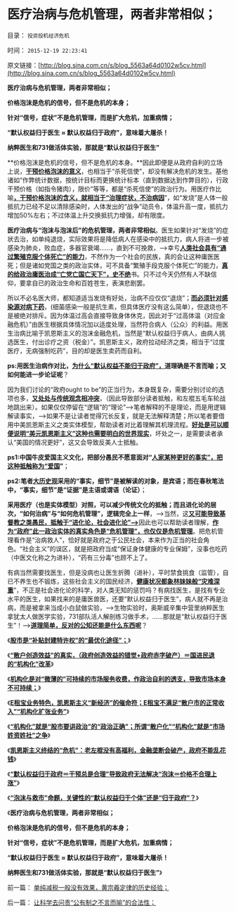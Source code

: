 # 医疗治病与危机管理，两者非常相似；

目录： `投资投机经济危机` 

时间： `2015-12-19 22:23:41` 

原文链接：[http://blog.sina.com.cn/s/blog_5563a64d0102w5cv.html](http://blog.sina.com.cn/s/blog_5563a64d0102w5cv.html)

**医疗治病与危机管理，两者非常相似；**

**价格泡沫是危机的信号，但不是危机的本身；**

**针对“信号，症状”不是危机管理，而是扩大危机，加重病情；**

**“默认权益归于医生 ≈ 默认权益归于政府”，意味着大屠杀！**

**纳粹医生和731做活体实验，那就是“默认权益归于医生”**

**价格泡沫是危机的信号，但不是危机的本身。**因此即便是从政府自利的立场上说，[**干预价格泡沫的意义**](../../../2015/12/16/中世纪式“价格泡沫”和“政府干预有理”的传统习惯.md)，也相当于“杀死信使”，却没有解决危机的发生。基他诸如“作弊统计数据，按统计目标而更换统计标本（直到数据达到作弊目的），行政干预价格（如指令猪肉），限价”等等，都是“杀死信使”的政治行为。用医疗作比喻[**，干预价格泡沫的含义，就相当于“治理症状，不治病因**](../../../2011/9/21/打压“投机和高利贷”，经济危机只会火上添油.md)”，如“发烧”是人体一般抵抗力已经不足以清除感染时，人体发出的“战争”动员令，体温升高一度，抵抗力增加50%左右；不过体温上升交换抵抗力增强，却有限度。

**医疗治病与“泡沫与泡沫后”的危机管理，两者非常相似**。医生如果针对“发烧”的症状去治，如单纯退烧，实际效果将是降低病人在感染中的抵抗力，病人将进一步被感染为肺炎，败血症，多器官衰竭……，直到不可挽救，——>幸亏[**人类社会具有“通过繁殖克服个体死亡”的能力**](../../../2015/12/2/边际繁殖定律隐含的断言：生物种族存续，以繁殖为根本要务；.md)，不然作为一个社会的民族，真的会让这种庸医医死；但是诸如党国之类的政治实体，可不具备“繁殖手段克服个体死亡”的能力，[**真的给政治庸医治成“亡党亡国亡天下”，史不绝**](../../../2013/2/11/明朝（极高税负×极低税效＝政府破产≠≠低税收）；.md)书。只不过今天仍然有人不缺信仰，要拿自已的政治生命和百姓苍生，表演悲剧罢。

所以不必名医大师，都知道适当发烧有好处，治病不应仅仅“退烧”；[**而必须针对感染源对病下药**](../../../2007/12/23/冗员吃饭财政拖累：高税收无福利无助社会和谐.md)，(细菌感染一般是抗生素，但具体医疗没有这么简单），但退烧也不是被绝对排斥。因为体温过高会直接导致身体休克，因此对于“过高体温（对应金融危机）”由医生根据具体情况加以适度处理，当然符合病人（公众）的利益。用医生治病比喻于凯恩斯主义的泡沫金融危机，当然是“默认权益归于病人，由病人挑选医生，付出诊疗之资（税金）”。凯恩斯主义，政府拉动经济之类，相当于“过度医疗，无病强制吃药”，目的却是医生卖药而自利。

**ps:用医生治病作对比，[**为什么“默认权益不能归于政府”，**](../../../2015/12/14/“机构化”就是“股市要讲政治”的“政治正确”；.md)道理确是不言而喻；又如何能进一步论证呢**？

因为我们讨论的“政府ought to be”的正当行为，本身既复杂，需要分别讨论的选项也多，[**又处处与传统观念相冲突**](../../../2015/2/25/“危机管理法则－集权定理”，衡量法西斯化的危险程度.md)，（因此导致部分读者抵触，和左棍五毛车轮战地跳出来）。如果仅仅停留在“逻辑”的“理论”——>笔者解释的不是理论，而是用逻辑解读事实，——>如果不是让读者觉得冗长反复，就是无法解释清楚；所以笔者要借用中美凯恩斯主义之类实体模型，帮助读者对比着理解其机理流程。[**好处是可以顺便说明“美元凯恩斯主义”这种也需要明白的世界现实**](../../../2015/12/1/美国“自私自利”法制，抑制美元凯恩斯主义的恶性膨胀；.md)，坏处之一，是需要读者承认“美国的情况更好”，这又会导致反美人士抵触。

**ps1:中国牛皮爱国主义文化，把部分愚民不愿意面对“[**人家某种更好的事实”，把这种抵触称为“爱国**](../../../2009/9/27/爱国不用吹牛，反省不是自虐，知耻者方是勇.md)”**；

**ps2:笔者[**大历史观**](../../../2015/12/9/科学规律“对历史的决定论”是客观存在的，兼谈波普尔的不足；.md)采用的“事实，细节”是被解读的对象，是宾语；而在春秋笔法中，“事实，细节”是“证据”是主语或谓语（论证）**；

**采用医疗（也是实体模型）对照，可以减少传统文化的抵触；而且进化论的层次，“如何治病”与“如何危机管理”，逻辑完全上一样**，——>当然，这[**又可能导致基督教之类愚民，抵触于“进化论，社会进化论”——>**](../../../2010/2/2/炮轰进化论.md)因此也可以帮助读者理解，[**作为“政府”此一政治实体的真实角色是“危机管理”，也仅仅是危机管理**](../../../2013/12/23/私有制市场经济相当于“和平红利”,缺乏私有制的社会高度腐败.md)。把危机管理看作是“治病救人”，恰好就是政府之于公民社会，本来作为正当的社会角色。“社会主义”的误区，就是把政府当成“保证身体健康的专业保姆”，没事也吃药（中医文化称之为进补），“药有三分毒”也顾不上了。

有病当然需要找医生，但是没病也让医生折腾（进补），平时禁食挑食（监管），自已不养生也不锻炼，这些社会主义的国民经济，[**健康状况都象林妹妹般“灾难深重**](../../../2014/3/29/公有制困境的客观成因，不可避免的灾难深重，贫穷，停滞，衰亡.md)”，不正是社会进化论的科学，对人类无知的惩罚吗？有病找医生，是找有专业水平的医生，如果找来的是庸医兽医，还要“默认权益归于医生”，病人就不再是治病，而是被拿来当成小白鼠做实验，——>生物实验时，奥斯威辛集中营里纳粹医生拿犹太人做医学实验，731部队活人解剖练习做手术，……那就是“默认权益归于医生”！——>[**道理简单，反对的公知还能是什么东西呢**](../../../2015/12/5/虚拟人格的“阶级定理”，“绝对的权力”不是为了“贪污腐败”.md)？

《[**股市是“补贴封建特许权”的“最优化途径”；**](../../../2015/12/9/股市是“补贴封建特许权”的“最优化途径”；.md)》

《[**“散户创造效益”的真实，（政府创造效益的错觉+政府赤字破产）＝国进民退的“机构化”改革**](../../../2015/12/10/“散户创造效益”的真实，“政府创造效益”的错觉.md)》

《[**机构化是对“微薄的”可持续的市场服务收费，作政治自利的透支，导致市场本身不可持续；**](../../../2015/12/12/“机构化”之绝对权力的贪婪，欲壑难填，及股神的为虎作伥.md)》

《[**E租宝业务特色，凯恩斯主义“新经济”的催命符；E租宝不满足“散户市的正常收入”“机构化扩张业务”**](../../../2015/12/13/“机构化扩张收入”要了E租宝的命；.md)》

《[**“机构化”就是“股市要讲政治”的“政治正确”；所谓“散户化”“机构化”就是“市场姓资姓社”之争**](../../../2015/12/14/“机构化”就是“股市要讲政治”的“政治正确”；.md)》

《[**凯恩斯主义终结的“危机”：老左棍没有高福利，金融垄断会破产，政府不能乱花钱**](../../../2015/12/15/若无体制裁撤在先，中国政府没有勇气“壮士断臂”；.md)》

《[**“默认权益归于政府＝干预总是合理”导致政府无法解决“泡沫＝价格不合理上涨”**](../../../2015/12/16/中世纪式“价格泡沫”和“政府干预有理”的传统习惯.md)》

《[**“泡沫与救市”命题，关键性的“默认权益归于个体”还是“归于政府”？**](../../../2015/12/17/让科学去问责“公有制之不言而喻”的合法性；.md)》

《**医疗治病与危机管理，两者非常相似；**

**价格泡沫是危机的信号，但不是危机的本身；**

**针对“信号，症状”不是危机管理，而是扩大危机，加重病情；**

**“默认权益归于医生 ≈ 默认权益归于政府”，意味着大屠杀！**

**纳粹医生和731做活体实验，那就是“默认权益归于医生”**》

前一篇： [单纯减税一般没有效果，黄宗羲定律的历史经验；](../../../2015/12/22/单纯减税一般没有效果，黄宗羲定律的历史经验；.md)

后一篇： [让科学去问责“公有制之不言而喻”的合法性；](../../../2015/12/17/让科学去问责“公有制之不言而喻”的合法性；.md)

